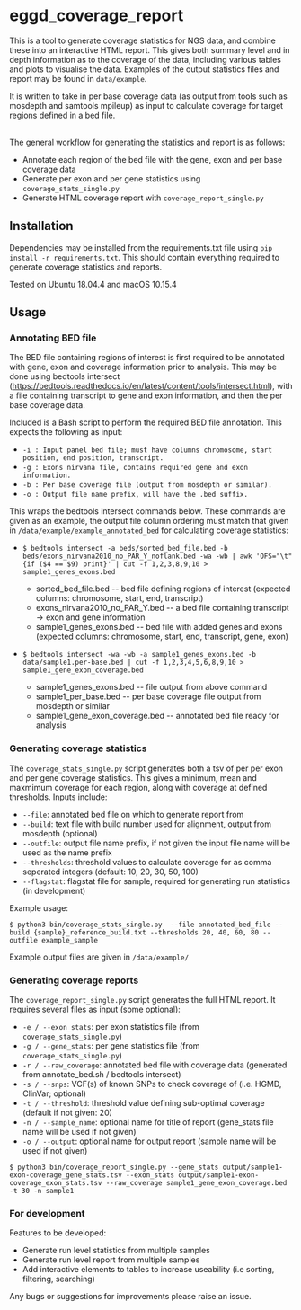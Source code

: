 # eggd_coverage_report

This is a tool to generate coverage statistics for NGS data, and combine these into an interactive HTML report. This gives both summary level and in depth information as to the coverage of the data, including various tables and plots to visualise the data. Examples of the output statistics files and report may be found in `data/example`.<br>

It is written to take in per base coverage data (as output from tools such as mosdepth and samtools mpileup) as input to calculate coverage for target regions defined in a bed file. <br></br>

The general workflow for generating the statistics and report is as follows: <br>
- Annotate each region of the bed file with the gene, exon and per base coverage data
- Generate per exon and per gene statistics using `coverage_stats_single.py`
- Generate HTML coverage report with `coverage_report_single.py`

## Installation

Dependencies may be installed from the requirements.txt file using ```pip install -r requirements.txt```.
This should contain everything required to generate coverage statistics and reports. 

Tested on Ubuntu 18.04.4 and macOS 10.15.4

## Usage

### Annotating BED file
The BED file containing regions of interest is first required to be annotated with gene, exon and coverage information prior to analysis. This may be done using bedtools intersect (https://bedtools.readthedocs.io/en/latest/content/tools/intersect.html), with a file containing transcript to gene and exon information, and then the per base coverage data. <br>

Included is a Bash script to perform the required BED file annotation. This expects the following as input:

- `-i : Input panel bed file; must have columns chromosome, start position, end position, transcript.`
- `-g : Exons nirvana file, contains required gene and exon information.`
- `-b : Per base coverage file (output from mosdepth or similar).`
- `-o : Output file name prefix, will have the .bed suffix.`

This wraps the bedtools intersect commands below. These commands are given as an example, the output file column ordering must match that given in `/data/example/example_annotated_bed` for calculating coverage statistics: <br>

- ```$ bedtools intersect -a beds/sorted_bed_file.bed -b beds/exons_nirvana2010_no_PAR_Y_noflank.bed -wa -wb | awk 'OFS="\t" {if ($4 == $9) print}' | cut -f 1,2,3,8,9,10 > sample1_genes_exons.bed```
    - sorted_bed_file.bed -- bed file defining regions of interest (expected columns: chromosome, start, end, transcript)
    - exons_nirvana2010_no_PAR_Y.bed -- a bed file containing transcript -> exon and gene information
    - sample1_genes_exons.bed -- bed file with added genes and exons (expected columns: chromosome, start, end, transcript, gene, exon)

- ```$ bedtools intersect -wa -wb -a sample1_genes_exons.bed -b data/sample1.per-base.bed | cut -f 1,2,3,4,5,6,8,9,10 > sample1_gene_exon_coverage.bed```
    - sample1_genes_exons.bed -- file output from above command
    - sample1_per_base.bed -- per base coverage file output from mosdepth or similar
    - sample1_gene_exon_coverage.bed -- annotated bed file ready for analysis


### Generating coverage statistics
The `coverage_stats_single.py` script generates both a tsv of per per exon and per gene coverage statistics. This gives a minimum, mean and maxmimum coverage for each region, along with coverage at defined thresholds. Inputs include:

- `--file`: annotated bed file on which to generate report from
- `--build`: text file with build number used for alignment, output from mosdepth (optional)
- `--outfile`: output file name prefix, if not given the input file name will be used as the name prefix
- `--thresholds`: threshold values to calculate coverage for as comma seperated integers (default: 10, 20, 30, 50, 100)
- `--flagstat`: flagstat file for sample, required for generating run statistics (in development)

Example usage:

```$ python3 bin/coverage_stats_single.py  --file annotated_bed_file --build {sample}_reference_build.txt --thresholds 20, 40, 60, 80 --outfile example_sample```

Example output files are given in `/data/example/`


### Generating coverage reports
The `coverage_report_single.py` script generates the full HTML report. It requires several files as input (some optional):

- `-e / --exon_stats`: per exon statistics file (from `coverage_stats_single.py`)
- `-g / --gene_stats`: per gene statistics file (from `coverage_stats_single.py`)
- `-r / --raw_coverage`: annotated bed file with coverage data (generated from annotate_bed.sh / bedtools intersect)
- `-s / --snps`: VCF(s) of known SNPs to check coverage of (i.e. HGMD, ClinVar; optional)
- `-t / --threshold`: threshold value defining sub-optimal coverage (default if not given: 20)
- `-n / --sample_name`: optional name for title of report (gene_stats file name will be used if not given)
- `-o / --output`: optional name for output report (sample name will be used if not given)

```$ python3 bin/coverage_report_single.py --gene_stats output/sample1-exon-coverage_gene_stats.tsv --exon_stats output/sample1-exon-coverage_exon_stats.tsv --raw_coverage sample1_gene_exon_coverage.bed -t 30 -n sample1```


### For development
Features to be developed:
- Generate run level statistics from multiple samples
- Generate run level report from multiple samples
- Add interactive elements to tables to increase useability (i.e sorting, filtering, searching)

Any bugs or suggestions for improvements please raise an issue.
